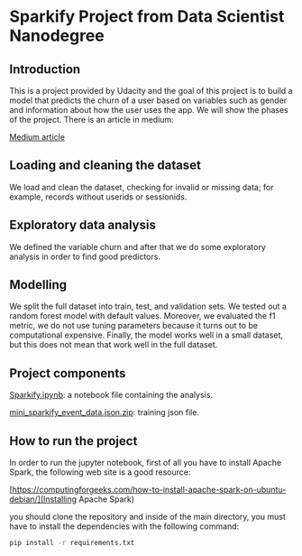 # Sparkify Project from Data Scientist Nanodegree

## Introduction

This is a project provided by Udacity and the goal of this project is to build a model 
that predicts the churn of a user based on variables such as gender and information about how the user uses the app. We will show the phases of the project. There is an article in medium:

[Medium article](https://medium.com/ricardo-rios/building-big-data-pipelines-with-pyspark-to-detect-churned-users-348849d840f1)


## Loading and cleaning the dataset 

We load and clean the dataset, checking for invalid or missing data; for example, records without userids or sessionids.

## Exploratory data analysis 

We defined the variable churn and after that we do some exploratory analysis in order to find good predictors. 


## Modelling 

We split the full dataset into train, test, and validation sets. We tested out a random forest model with default values. Moreover, we evaluated the f1 metric, we do not use tuning parameters because it turns out to be computational expensive. Finally, the model works well in a small dataset, but this does not mean that work well in the full dataset. 

## Project components

[Sparkify.ipynb](https://raw.githubusercontent.com/ricardoues/sparkify-project/master/Sparkify.ipynb): a notebook file containing the analysis.

[mini_sparkify_event_data.json.zip](https://github.com/ricardoues/sparkify-project/blob/master/mini_sparkify_event_data.json.zip?raw=true): training json file.


## How to run the project 


In order to run the jupyter notebook, first of all you have to install Apache Spark, the following web site is a good resource: 

[https://computingforgeeks.com/how-to-install-apache-spark-on-ubuntu-debian/](Installing Apache Spark)


you should clone the repository and inside of the main directory, you must have to install the dependencies with the following command: 

```bash
pip install -r requirements.txt
```


